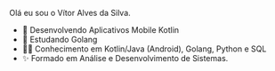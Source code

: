 Olá eu sou o Vítor Alves da Silva.

- 🔭 Desenvolvendo Aplicativos Mobile Kotlin
- 🌱 Estudando Golang
- 👨‍💻 Conhecimento em Kotlin/Java (Android), Golang, Python e SQL
- ✨ Formado em Análise e Desenvolvimento de Sistemas.

